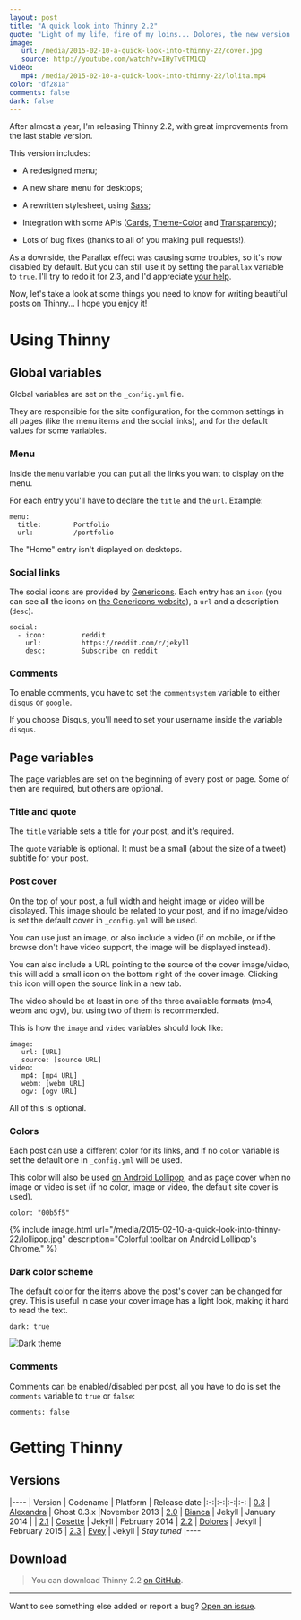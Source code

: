 ```yaml
---
layout: post
title: "A quick look into Thinny 2.2"
quote: "Light of my life, fire of my loins... Dolores, the new version of Thinny, is prettier than ever!"
image:
   url: /media/2015-02-10-a-quick-look-into-thinny-22/cover.jpg
   source: http://youtube.com/watch?v=IHyTv0TM1CQ
video:
   mp4: /media/2015-02-10-a-quick-look-into-thinny-22/lolita.mp4
color: "df281a"
comments: false
dark: false
---
```


After almost a year, I'm releasing Thinny 2.2, with great improvements from the last stable version.

This version includes:

- A redesigned menu;

- A new share menu for desktops;

- A rewritten stylesheet, using [Sass](http://sass-lang.com);

- Integration with some APIs ([Cards](https://cards.twitter.com), [Theme-Color](http://updates.html5rocks.com/2014/11/Support-for-theme-color-in-Chrome-39-for-Android) and [Transparency](https:/api.yandex.com/transparency/));

- Lots of bug fixes (thanks to all of you making pull requests!).

As a downside, the Parallax effect was causing some troubles, so it's now disabled by default. But you can still use it by setting the `parallax` variable to `true`. I'll try to redo it for 2.3, and I'd appreciate [your help](https://github.com/camporez/Thinny/tree/dev).

Now, let's take a look at some things you need to know for writing beautiful posts on Thinny... I hope you enjoy it!

# Using Thinny

## Global variables

Global variables are set on the `_config.yml` file.

They are responsible for the site configuration, for the common settings in all pages (like the menu items and the social links), and for the default values for some variables.

### Menu

Inside the `menu` variable you can put all the links you want to display on the menu.

For each entry you'll have to declare the `title` and the `url`. Example:

~~~
menu:
  title:        Portfolio
  url:          /portfolio
~~~

The "Home" entry isn't displayed on desktops.

### Social links

The social icons are provided by [Genericons](http://genericons.com/). Each entry has an `icon` (you can see all the icons on [the Genericons website](http://genericons.com/)), a `url` and a description (`desc`).

~~~
social:
  - icon:         reddit
    url:          https://reddit.com/r/jekyll
    desc:         Subscribe on reddit
~~~

### Comments

To enable comments, you have to set the `commentsystem` variable to either `disqus` or `google`.

If you choose Disqus, you'll need to set your username inside the variable `disqus`.

## Page variables

The page variables are set on the beginning of every post or page. Some of then are required, but others are optional.

### Title and quote

The `title` variable sets a title for your post, and it's required.

The `quote` variable is optional. It must be a small (about the size of a tweet) subtitle for your post.

### Post cover

On the top of your post, a full width and height image or video will be displayed. This image should be related to your post, and if no image/video is set the default cover in `_config.yml` will be used.

You can use just an image, or also include a video (if on mobile, or if the browse don't have video support, the image will be displayed instead).

You can also include a URL pointing to the source of the cover image/video, this will add a small icon on the bottom right of the cover image. Clicking this icon will open the source link in a new tab.

The video should be at least in one of the three available formats (mp4, webm and ogv), but using two of them is recommended.

This is how the `image` and `video` variables should look like:

~~~
image:
   url: [URL]
   source: [source URL]
video:
   mp4: [mp4 URL] 
   webm: [webm URL]
   ogv: [ogv URL]
~~~

All of this is optional.

### Colors

Each post can use a different color for its links, and if no `color` variable is set the default one in `_config.yml` will be used.

This color will also be used [on Android Lollipop](http://updates.html5rocks.com/2014/11/Support-for-theme-color-in-Chrome-39-for-Android), and as page cover when no image or video is set (if no color, image or video, the default site cover is used).

~~~
color: "00b5f5"
~~~

{% include image.html url="/media/2015-02-10-a-quick-look-into-thinny-22/lollipop.jpg" description="Colorful toolbar on Android Lollipop's Chrome." %}

### Dark color scheme

The default color for the items above the post's cover can be changed for grey. This is useful in case your cover image has a light look, making it hard to read the text.

~~~
dark: true
~~~

![Dark theme](/media/2015-02-10-a-quick-look-into-thinny-22/dark.jpg)

### Comments

Comments can be enabled/disabled per post, all you have to do is set the `comments` variable to `true` or `false`:

~~~
comments: false
~~~

# Getting Thinny

## Versions

|----
| Version | Codename | Platform | Release date
|:-:|:-:|:-:|:-:
| [0.3](https://github.com/camporez/Thinny/releases/tag/v0.3-alexandra) | [Alexandra](http://nikita2010.wikia.com/wiki/Alexandra_Udinov) | Ghost 0.3.x |November 2013 
| [2.0](https://github.com/camporez/Thinny/releases/tag/v2.0-bianca) | [Bianca](http://memoriaglobo.globo.com/programas/entretenimento/novelas/caras-bocas/caras-bocas-bianca-isabelle-drummond.htm) | Jekyll | January 2014 |
| [2.1](https://github.com/camporez/Thinny/releases/tag/v2.1-cosette) | [Cosette](http://lesmiserables.wikia.com/wiki/Cosette) | Jekyll | February 2014 
| [2.2](https://github.com/camporez/Thinny/releases/tag/v2.2-dolores) | [Dolores](http://en.wikipedia.org/wiki/Dolores_Haze) | Jekyll | February 2015
| [2.3](https://github.com/camporez/Thinny/releases/tag/v2.3-evey) | [Evey](http://en.wikipedia.org/wiki/Evey_Hammond) | Jekyll | *Stay tuned* 
|----

## Download

> You can download Thinny 2.2 [on GitHub](https://github.com/camporez/Thinny/releases).

-----
Want to see something else added or report a bug? [Open an issue](https://github.com/camporez/Thinny/issues/new).

